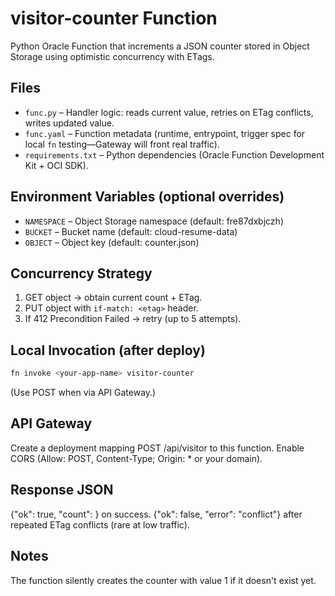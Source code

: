 # visitor-counter Function

Python Oracle Function that increments a JSON counter stored in Object Storage using optimistic concurrency with ETags.

## Files
- `func.py` – Handler logic: reads current value, retries on ETag conflicts, writes updated value.
- `func.yaml` – Function metadata (runtime, entrypoint, trigger spec for local `fn` testing—Gateway will front real traffic).
- `requirements.txt` – Python dependencies (Oracle Function Development Kit + OCI SDK).

## Environment Variables (optional overrides)
- `NAMESPACE` – Object Storage namespace (default: fre87dxbjczh)
- `BUCKET` – Bucket name (default: cloud-resume-data)
- `OBJECT` – Object key (default: counter.json)

## Concurrency Strategy
1. GET object -> obtain current count + ETag.
2. PUT object with `if-match: <etag>` header.
3. If 412 Precondition Failed -> retry (up to 5 attempts).

## Local Invocation (after deploy)
```bash
fn invoke <your-app-name> visitor-counter
```
(Use POST when via API Gateway.)

## API Gateway
Create a deployment mapping POST /api/visitor to this function. Enable CORS (Allow: POST, Content-Type; Origin: * or your domain).

## Response JSON
{"ok": true, "count": <int>} on success.
{"ok": false, "error": "conflict"} after repeated ETag conflicts (rare at low traffic).

## Notes
The function silently creates the counter with value 1 if it doesn't exist yet.
